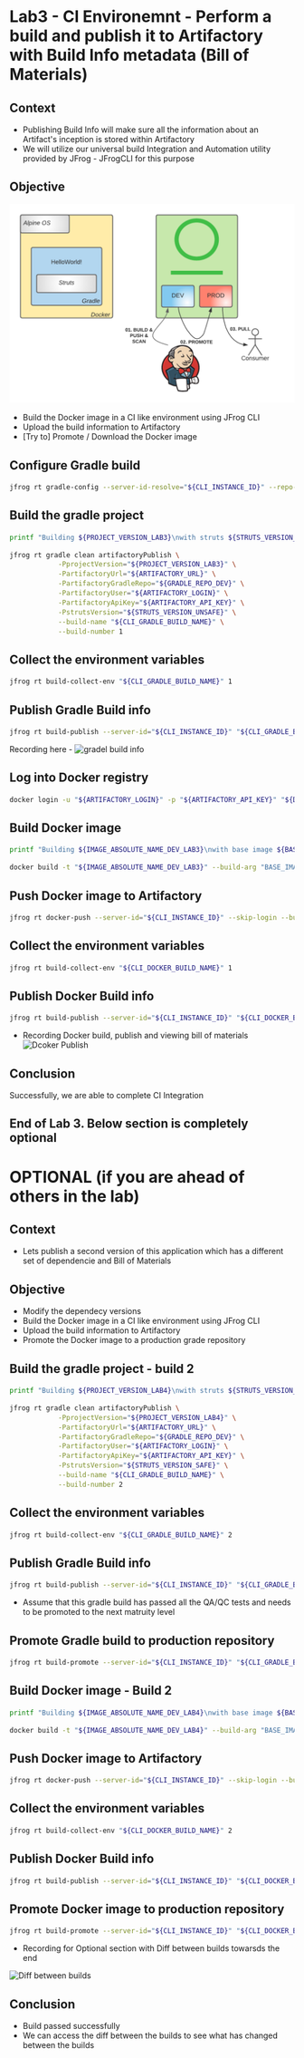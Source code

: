 # Lab3 - CI Environemnt - Perform a build and publish it to Artifactory with Build Info metadata (Bill of Materials)

## Context

- Publishing Build Info will make sure all the information about an Artifact's inception is stored within Artifactory
- We will utilize our universal build Integration and Automation utility provided by JFrog - JFrogCLI for this purpose 

## Objective

![](images/lab4.png)

- Build the Docker image in a CI like environment using JFrog CLI
- Upload the build information to Artifactory
- [Try to] Promote / Download the Docker image


## Configure Gradle build

```bash
jfrog rt gradle-config --server-id-resolve="${CLI_INSTANCE_ID}" --repo-resolve="${GRADLE_REPO_DEV}" --server-id-deploy="${CLI_INSTANCE_ID}" --repo-deploy="${GRADLE_REPO_DEV}" --use-wrapper=false --uses-plugin=true --deploy-ivy-desc=false
```

## Build the gradle project

```bash
printf "Building ${PROJECT_VERSION_LAB3}\nwith struts ${STRUTS_VERSION_UNSAFE} (unsafe)\n" 
```

```bash
jfrog rt gradle clean artifactoryPublish \
            -PprojectVersion="${PROJECT_VERSION_LAB3}" \
            -PartifactoryUrl="${ARTIFACTORY_URL}" \
            -PartifactoryGradleRepo="${GRADLE_REPO_DEV}" \
            -PartifactoryUser="${ARTIFACTORY_LOGIN}" \
            -PartifactoryApiKey="${ARTIFACTORY_API_KEY}" \
            -PstrutsVersion="${STRUTS_VERSION_UNSAFE}" \
            --build-name "${CLI_GRADLE_BUILD_NAME}" \
            --build-number 1
```


## Collect the environment variables
```bash
jfrog rt build-collect-env "${CLI_GRADLE_BUILD_NAME}" 1
```

## Publish Gradle Build info
```bash
jfrog rt build-publish --server-id="${CLI_INSTANCE_ID}" "${CLI_GRADLE_BUILD_NAME}" 1
```
Recording here - 
 ![gradel build info](https://i.imgur.com/2DqU9Ck.gif)

## Log into Docker registry

```bash
docker login -u "${ARTIFACTORY_LOGIN}" -p "${ARTIFACTORY_API_KEY}" "${DOCKER_REGISTRY_DEV}"
```

## Build Docker image

```bash
printf "Building ${IMAGE_ABSOLUTE_NAME_DEV_LAB3}\nwith base image ${BASE_IMAGE_UNSAFE} (unsafe)\n" 
```

```bash
docker build -t "${IMAGE_ABSOLUTE_NAME_DEV_LAB3}" --build-arg "BASE_IMAGE=${BASE_IMAGE_UNSAFE}" .
```

## Push Docker image to Artifactory

```bash
jfrog rt docker-push --server-id="${CLI_INSTANCE_ID}" --skip-login --build-name="${CLI_DOCKER_BUILD_NAME}" --build-number=1 --module="${CLI_DOCKER_BUILD_NAME}" "${IMAGE_ABSOLUTE_NAME_DEV_LAB3}" "${DOCKER_REPO_DEV}"
```

## Collect the environment variables
```bash
jfrog rt build-collect-env "${CLI_DOCKER_BUILD_NAME}" 1
```

## Publish Docker Build info

```bash
jfrog rt build-publish --server-id="${CLI_INSTANCE_ID}" "${CLI_DOCKER_BUILD_NAME}" 1
```
- Recording Docker build, publish and viewing bill of materials 
 ![Dcoker Publish](https://i.imgur.com/7TFWRQb.gif)
## Conclusion

Successfully, we are able to complete CI Integration 

## End of Lab 3. Below section is completely optional



# OPTIONAL (if you are ahead of others in the lab)
## Context

- Lets publish a second version of this application which has a different set of dependencie and Bill of Materials 

## Objective

- Modify the dependecy versions
- Build the Docker image in a CI like environment using JFrog CLI
- Upload the build information to Artifactory
- Promote the Docker image to a production grade repository

## Build the gradle project - build 2

```bash
printf "Building ${PROJECT_VERSION_LAB4}\nwith struts ${STRUTS_VERSION_SAFE} (safe)\n" 
```

```bash
jfrog rt gradle clean artifactoryPublish \
            -PprojectVersion="${PROJECT_VERSION_LAB4}" \
            -PartifactoryUrl="${ARTIFACTORY_URL}" \
            -PartifactoryGradleRepo="${GRADLE_REPO_DEV}" \
            -PartifactoryUser="${ARTIFACTORY_LOGIN}" \
            -PartifactoryApiKey="${ARTIFACTORY_API_KEY}" \
            -PstrutsVersion="${STRUTS_VERSION_SAFE}" \
            --build-name "${CLI_GRADLE_BUILD_NAME}" \
            --build-number 2
```

## Collect the environment variables
```bash
jfrog rt build-collect-env "${CLI_GRADLE_BUILD_NAME}" 2
```
## Publish Gradle Build info

```bash
jfrog rt build-publish --server-id="${CLI_INSTANCE_ID}" "${CLI_GRADLE_BUILD_NAME}" 2
```
- Assume that this gradle build has passed all the QA/QC tests and needs to be promoted to the next matruity level 

## Promote Gradle build to production repository

```bash
jfrog rt build-promote --server-id="${CLI_INSTANCE_ID}" "${CLI_GRADLE_BUILD_NAME}" 2 "${GRADLE_REPO_PROD}-local" 
```
## Build Docker image - Build 2 

```bash
printf "Building ${IMAGE_ABSOLUTE_NAME_DEV_LAB4}\nwith base image ${BASE_IMAGE_SAFE} (safe)\n" 
```

```bash
docker build -t "${IMAGE_ABSOLUTE_NAME_DEV_LAB4}" --build-arg "BASE_IMAGE=${BASE_IMAGE_SAFE}" . --no-cache
```

## Push Docker image to Artifactory

```bash
jfrog rt docker-push --server-id="${CLI_INSTANCE_ID}" --skip-login --build-name="${CLI_DOCKER_BUILD_NAME}" --build-number=2 --module="${CLI_DOCKER_BUILD_NAME}" "${IMAGE_ABSOLUTE_NAME_DEV_LAB4}" "${DOCKER_REPO_DEV}"
```

## Collect the environment variables
```bash
jfrog rt build-collect-env "${CLI_DOCKER_BUILD_NAME}" 2
```
## Publish Docker Build info

```bash
jfrog rt build-publish --server-id="${CLI_INSTANCE_ID}" "${CLI_DOCKER_BUILD_NAME}" 2
```

## Promote Docker image to production repository

```bash
jfrog rt build-promote --server-id="${CLI_INSTANCE_ID}" "${CLI_DOCKER_BUILD_NAME}" 2 "${DOCKER_REPO_PROD}-local" 
```

- Recording for Optional section with Diff between builds towarsds the end 

![Diff between builds](https://i.imgur.com/pal0TRy.gif)

## Conclusion

- Build passed successfully
- We can access the diff between the builds to see what has changed between the builds 
